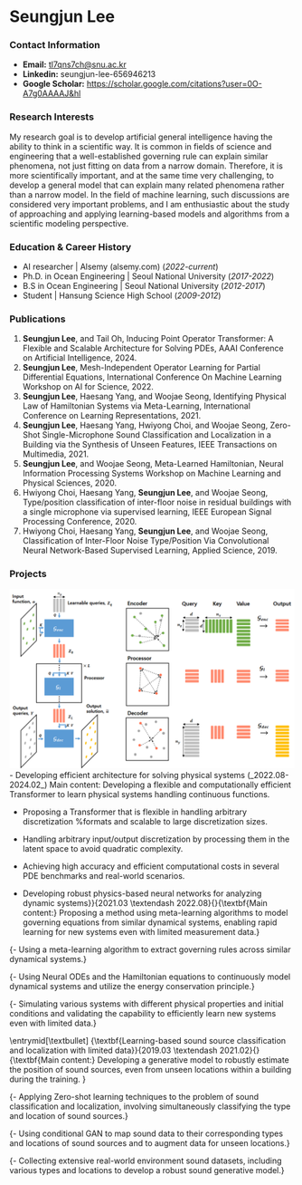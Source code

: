 # Seungjun Lee

### Contact Information
- **Email:** tl7qns7ch@snu.ac.kr
- **Linkedin:** seungjun-lee-656946213
- **Google Scholar:** https://scholar.google.com/citations?user=0O-A7g0AAAAJ&hl

### Research Interests
My research goal is to develop artificial general intelligence having the ability to think in a scientific way. 
It is common in fields of science and engineering that a well-established governing rule can explain similar phenomena, not just fitting on data from a narrow domain. 
Therefore, it is more scientifically important, and at the same time very challenging, to develop a general model that can explain many related phenomena rather than a narrow model. 
In the field of machine learning, such discussions are considered very important problems, and I am enthusiastic about the study of approaching and applying learning-based models and algorithms from a scientific modeling perspective.

### Education & Career History
- AI researcher | Alsemy (alsemy.com) (_2022-current_)
- Ph.D. in Ocean Engineering | Seoul National University (_2017-2022_)
- B.S in Ocean Engineering | Seoul National University (_2012-2017_)
- Student | Hansung Science High School (_2009-2012_)

### Publications
1. **Seungjun Lee**, and Tail Oh, Inducing Point Operator Transformer: A Flexible and Scalable Architecture for Solving PDEs, AAAI Conference on Artificial Intelligence, 2024.
2. **Seungjun Lee**, Mesh-Independent Operator Learning for Partial Differential Equations, International Conference On Machine Learning Workshop on AI for Science, 2022.
3. **Seungjun Lee**, Haesang Yang, and Woojae Seong, Identifying Physical Law of Hamiltonian Systems via Meta-Learning, International Conference on Learning Representations, 2021.
4. **Seungjun Lee**, Haesang Yang, Hwiyong Choi, and Woojae Seong, Zero-Shot Single-Microphone Sound Classification and Localization in a Building via the Synthesis of Unseen Features, IEEE Transactions on Multimedia, 2021.
5. **Seungjun Lee**, and Woojae Seong, Meta-Learned Hamiltonian, Neural Information Processing Systems Workshop on Machine Learning and Physical Sciences, 2020.
6. Hwiyong Choi, Haesang Yang, **Seungjun Lee**, and Woojae Seong, Type/position classification of inter-floor noise in residual buildings with a single microphone via supervised learning, IEEE European Signal Processing Conference, 2020.
7. Hwiyong Choi, Haesang Yang, **Seungjun Lee**, and Woojae Seong, Classification of Inter-Floor Noise Type/Position Via Convolutional Neural Network-Based Supervised Learning, Applied Science, 2019.

### Projects
<img src="/fig/ipot.png">
- Developing efficient architecture for solving physical systems (_2022.08-2024.02_)
Main content: Developing a flexible and computationally efficient Transformer to learn physical systems handling continuous functions.

- Proposing a Transformer that is flexible in handling arbitrary discretization %formats 
and scalable to large discretization sizes.

- Handling arbitrary input/output discretization by processing them in the latent space to avoid quadratic complexity.

- Achieving high accuracy and efficient computational costs in several PDE benchmarks and real-world scenarios.

- Developing robust physics-based neural networks for analyzing dynamic systems}}{2021.03 \textendash 2022.08}{}{\textbf{Main content:} Proposing a method using meta-learning algorithms to model governing equations from similar dynamical systems, enabling rapid learning for new systems even with limited measurement data.}

{- Using a meta-learning algorithm to extract governing rules across similar dynamical systems.}

{- Using Neural ODEs and the Hamiltonian equations to continuously model dynamical systems and utilize the energy conservation principle.}

{- Simulating various systems with different physical properties and initial conditions and validating the capability to efficiently learn new systems even with limited data.}

\entrymid[\textbullet]
{\textbf{Learning-based sound source classification and localization with limited data}}{2019.03 \textendash 2021.02}{}{\textbf{Main content:} Developing a generative model to robustly estimate the position of sound sources, even from unseen locations within a building during the training. }

{- Applying Zero-shot learning techniques to the problem of sound classification and localization, involving simultaneously classifying the type and location of sound sources.}

{- Using conditional GAN to map sound data to their corresponding types and locations of sound sources and to augment data for unseen locations.}

{- Collecting extensive real-world environment sound datasets, including various types and locations to develop a robust sound generative model.}

